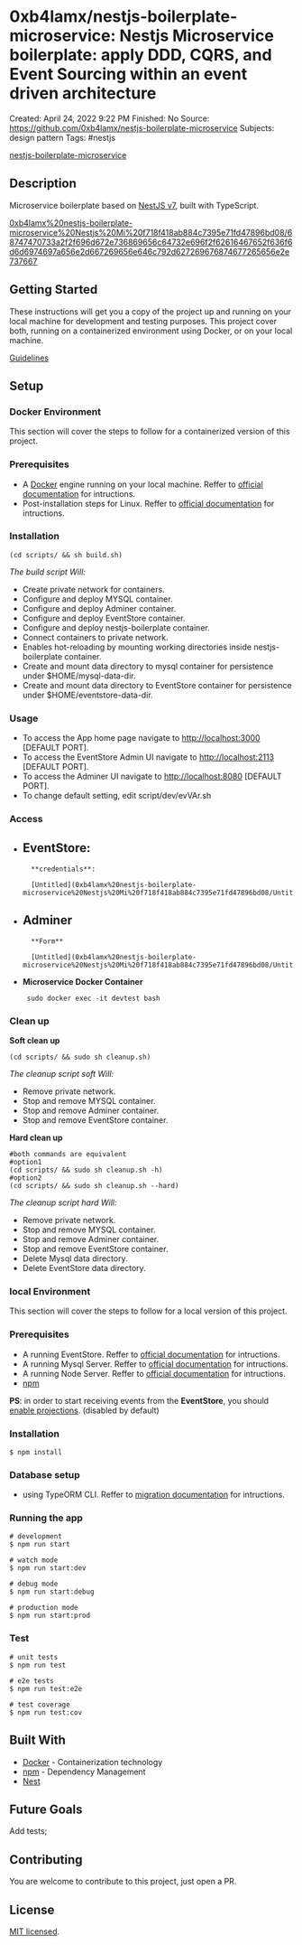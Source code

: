 # 0xb4lamx/nestjs-boilerplate-microservice: Nestjs Microservice boilerplate: apply DDD, CQRS, and Event Sourcing within an event driven architecture

Created: April 24, 2022 9:22 PM
Finished: No
Source: https://github.com/0xb4lamx/nestjs-boilerplate-microservice
Subjects: design pattern
Tags: #nestjs

[nestjs-boilerplate-microservice](0xb4lamx%20nestjs-boilerplate-microservice%20Nestjs%20Mi%20f718f418ab884c7395e71fd47896bd08/nestjs-boilerplate-microservice)

## Description

Microservice boilerplate based on [NestJS v7](https://github.com/nestjs/nest), built with TypeScript.

[0xb4lamx%20nestjs-boilerplate-microservice%20Nestjs%20Mi%20f718f418ab884c7395e71fd47896bd08/68747470733a2f2f696d672e736869656c64732e696f2f62616467652f636f6d6d6974697a656e2d667269656e646c792d627269676874677265656e2e737667](0xb4lamx%20nestjs-boilerplate-microservice%20Nestjs%20Mi%20f718f418ab884c7395e71fd47896bd08/68747470733a2f2f696d672e736869656c64732e696f2f62616467652f636f6d6d6974697a656e2d667269656e646c792d627269676874677265656e2e737667)

## Getting Started

These instructions will get you a copy of the project up and running on your local machine for development and testing purposes. This project cover both, running on a containerized environment using Docker, or on your local machine.

[Guidelines](https://github.com/0xb4lamx/nestjs-boilerplate-microservice/blob/master/docs/guidelines.md#guidelines)

## Setup

### Docker Environment

This section will cover the steps to follow for a containerized version of this project.

### Prerequisites

- A [Docker](https://docs.docker.com/) engine running on your local machine. Reffer to [official documentation](https://docs.docker.com/install/) for intructions.
- Post-installation steps for Linux. Reffer to [official documentation](https://docs.docker.com/install/linux/linux-postinstall/) for intructions.

### Installation

```
(cd scripts/ && sh build.sh)
```

*The build script Will:*

- Create private network for containers.
- Configure and deploy MYSQL container.
- Configure and deploy Adminer container.
- Configure and deploy EventStore container.
- Configure and deploy nestjs-boilerplate container.
- Connect containers to private network.
- Enables hot-reloading by mounting working directories inside nestjs-boilerplate container.
- Create and mount data directory to mysql container for persistence under $HOME/mysql-data-dir.
- Create and mount data directory to EventStore container for persistence under $HOME/eventstore-data-dir.

### Usage

- To access the App home page navigate to [http://localhost:3000](http://localhost:3000/) [DEFAULT PORT].
- To access the EventStore Admin UI navigate to [http://localhost:2113](http://localhost:2113/) [DEFAULT PORT].
- To access the Adminer UI navigate to [http://localhost:8080](http://localhost:8080/) [DEFAULT PORT].
- To change default setting, edit script/dev/evVAr.sh

### Access

- **EventStore**:
    - 
        
        **credentials**:
        
        [Untitled](0xb4lamx%20nestjs-boilerplate-microservice%20Nestjs%20Mi%20f718f418ab884c7395e71fd47896bd08/Untitled%20Database%201457e845d3954e2f8c14aec76aa566e3.csv)
        
- **Adminer**
    - 
        
        **Form**
        
        [Untitled](0xb4lamx%20nestjs-boilerplate-microservice%20Nestjs%20Mi%20f718f418ab884c7395e71fd47896bd08/Untitled%20Database%205155b3219fc44773a2adc160ea952476.csv)
        
- **Microservice Docker Container**
    
    ```
     sudo docker exec -it devtest bash
    ```
    

### Clean up

**Soft clean up**

```
(cd scripts/ && sudo sh cleanup.sh)
```

*The cleanup script soft Will:*

- Remove private network.
- Stop and remove MYSQL container.
- Stop and remove Adminer container.
- Stop and remove EventStore container.

**Hard clean up**

```
#both commands are equivalent
#option1
(cd scripts/ && sudo sh cleanup.sh -h)
#option2
(cd scripts/ && sudo sh cleanup.sh --hard)
```

*The cleanup script hard Will:*

- Remove private network.
- Stop and remove MYSQL container.
- Stop and remove Adminer container.
- Stop and remove EventStore container.
- Delete Mysql data directory.
- Delete EventStore data directory.

### local Environment

This section will cover the steps to follow for a local version of this project.

### Prerequisites

- A running EventStore. Reffer to [official documentation](https://eventstore.org/docs/getting-started/index.html?tabs=tabid-1) for intructions.
- A running Mysql Server. Reffer to [official documentation](https://dev.mysql.com/doc/refman/5.7/en/) for intructions.
- A running Node Server. Reffer to [official documentation](https://nodejs.org/en/download/) for intructions.
- [npm](https://www.npmjs.com/)

**PS**: in order to start receiving events from the **EventStore**, you should [enable projections](https://eventstore.org/docs/projections/system-projections/index.html?tabs=tabid-5#enabling-system-projections). (disabled by default)

### Installation

```
$ npm install
```

### Database setup

- using TypeORM CLI. Reffer to [migration documentation](https://github.com/typeorm/typeorm/blob/master/docs/migrations.md#migrations) for intructions.

### Running the app

```
# development
$ npm run start

# watch mode
$ npm run start:dev

# debug mode
$ npm run start:debug

# production mode
$ npm run start:prod
```

### Test

```
# unit tests
$ npm run test

# e2e tests
$ npm run test:e2e

# test coverage
$ npm run test:cov
```

## Built With

- [Docker](https://docs.docker.com/) - Containerization technology
- [npm](https://www.npmjs.com/) - Dependency Management
- [Nest](https://github.com/nestjs/nest)

## Future Goals

Add tests;

## Contributing

You are welcome to contribute to this project, just open a PR.

## License

[MIT licensed](https://github.com/nestjs/nest/blob/master/LICENSE).